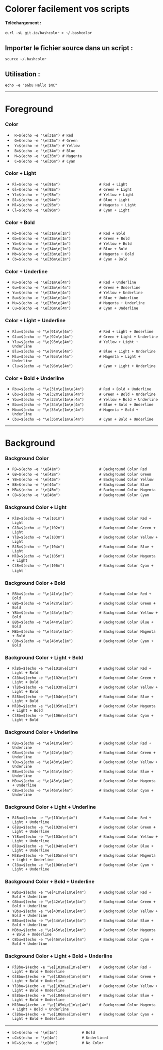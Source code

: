 # Colorer facilement vos scripts 
#### Téléchargement :
```
curl -sL git.io/bashcolor > ~/.bashcolor
```
## Importer le fichier source dans un script :
```
source ~/.bashcolor
```
## Utilisation :
```
echo -e "$Gbu Hello $NC"
```

***

# Foreground

### Color
* ` R=$(echo -e "\e[31m") # Red`
* ` G=$(echo -e "\e[32m") # Green`
* ` Y=$(echo -e "\e[33m") # Yellow`
* ` B=$(echo -e "\e[34m") # Blue`
* ` M=$(echo -e "\e[35m") # Magenta`
* ` C=$(echo -e "\e[36m") # Cyan`

### Color + Light
* `Rl=$(echo -e "\e[91m")                  # Red + Light`
* `Gl=$(echo -e "\e[92m")                  # Green + Light`
* `Yl=$(echo -e "\e[93m")                  # Yellow + Light`
* `Bl=$(echo -e "\e[94m")                  # Blue + Light`
* `Ml=$(echo -e "\e[95m")                  # Magenta + Light`
* `Cl=$(echo -e "\e[96m")                  # Cyan + Light`

### Color + Bold
* `Rb=$(echo -e "\e[31m\e[1m")             # Red + Bold`
* `Gb=$(echo -e "\e[32m\e[1m")             # Green + Bold`
* `Yb=$(echo -e "\e[33m\e[1m")             # Yellow + Bold`
* `Bb=$(echo -e "\e[34m\e[1m")             # Blue + Bold`
* `Mb=$(echo -e "\e[35m\e[1m")             # Magenta + Bold`
* `Cb=$(echo -e "\e[36m\e[1m")             # Cyan + Bold`

### Color + Underline
* `Ru=$(echo -e "\e[31m\e[4m")             # Red + Underline`
* `Gu=$(echo -e "\e[32m\e[4m")             # Green + Underline`
* `Yu=$(echo -e "\e[33m\e[4m")             # Yellow + Underline`
* `Bu=$(echo -e "\e[34m\e[4m")             # Blue + Underline`
* `Mu=$(echo -e "\e[35m\e[4m")             # Magenta + Underline`
* `Cu=$(echo -e "\e[36m\e[4m")             # Cyan + Underline`

### Color + Light + Underline
* `Rlu=$(echo -e "\e[91m\e[4m")            # Red + Light + Underline`
* `Glu=$(echo -e "\e[92m\e[4m")            # Green + Light + Underline`
* `Ylu=$(echo -e "\e[93m\e[4m")            # Yellow + Light + Underline`
* `Blu=$(echo -e "\e[94m\e[4m")            # Blue + Light + Underline`
* `Mlu=$(echo -e "\e[95m\e[4m")            # Magenta + Light + Underline`
* `Clu=$(echo -e "\e[96m\e[4m")            # Cyan + Light + Underline`

### Color + Bold + Underline
* `Rbu=$(echo -e "\e[31m\e[1m\e[4m")       # Red + Bold + Underline`
* `Gbu=$(echo -e "\e[32m\e[1m\e[4m")       # Green + Bold + Underline`
* `Ybu=$(echo -e "\e[33m\e[1m\e[4m")       # Yellow + Bold + Underline`
* `Bbu=$(echo -e "\e[34m\e[1m\e[4m")       # Blue + Bold + Underline`
* `Mbu=$(echo -e "\e[35m\e[1m\e[4m")       # Magenta + Bold + Underline`
* `Cbu=$(echo -e "\e[36m\e[1m\e[4m")       # Cyan + Bold + Underline`

***

# Background

### Background Color
* `RB=$(echo -e "\e[41m")                  # Background Color Red`
* `GB=$(echo -e "\e[42m")                  # Background Color Green`
* `YB=$(echo -e "\e[43m")                  # Background Color Yellow`
* `BB=$(echo -e "\e[44m")                  # Background Color Blue`
* `MB=$(echo -e "\e[45m")                  # Background Color Magenta`
* `CB=$(echo -e "\e[46m")                  # Background Color Cyan`

### Background Color + Light
* `RlB=$(echo -e "\e[101m")                # Background Color Red + Light`
* `GlB=$(echo -e "\e[102m")                # Background Color Green + Light`
* `YlB=$(echo -e "\e[103m")                # Background Color Yellow + Light`
* `BlB=$(echo -e "\e[104m")                # Background Color Blue + Light`
* `MlB=$(echo -e "\e[105m")                # Background Color Magenta + Light`
* `ClB=$(echo -e "\e[106m")                # Background Color Cyan + Light`
`
### Background Color + Bold
* `RBb=$(echo -e "\e[41m\e[1m")            # Background Color Red + Bold`
* `GBb=$(echo -e "\e[42m\e[1m")            # Background Color Green + Bold`
* `YBb=$(echo -e "\e[43m\e[1m")            # Background Color Yellow + Bold`
* `BBb=$(echo -e "\e[44m\e[1m")            # Background Color Blue + Bold`
* `MBb=$(echo -e "\e[45m\e[1m")            # Background Color Magenta + Bold`
* `CBb=$(echo -e "\e[46m\e[1m")            # Background Color Cyan + Bold`

### Background Color + Light + Bold
* `RlBb=$(echo -e "\e[101m\e[1m")          # Background Color Red + Light + Bold`
* `GlBb=$(echo -e "\e[102m\e[1m")          # Background Color Green + Light + Bold`
* `YlBb=$(echo -e "\e[103m\e[1m")          # Background Color Yellow + Light + Bold`
* `BlBb=$(echo -e "\e[104m\e[1m")          # Background Color Blue + Light + Bold`
* `MlBb=$(echo -e "\e[105m\e[1m")          # Background Color Magenta + Light + Bold`
* `ClBb=$(echo -e "\e[106m\e[1m")          # Background Color Cyan + Light + Bold`

### Background Color + Underline
* `RBu=$(echo -e "\e[41m\e[4m")            # Background Color Red + Underline`
* `GBu=$(echo -e "\e[42m\e[4m")            # Background Color Green + Underline`
* `YBu=$(echo -e "\e[43m\e[4m")            # Background Color Yellow + Underline`
* `BBu=$(echo -e "\e[44m\e[4m")            # Background Color Blue + Underline`
* `MBu=$(echo -e "\e[45m\e[4m")            # Background Color Magenta + Underline`
* `CBu=$(echo -e "\e[46m\e[4m")            # Background Color Cyan + Underline`

### Background Color + Light + Underline
* `RlBu=$(echo -e "\e[101m\e[4m")          # Background Color Red + Light + Underline`
* `GlBu=$(echo -e "\e[102m\e[4m")          # Background Color Green + Light + Underline`
* `YlBu=$(echo -e "\e[103m\e[4m")          # Background Color Yellow + Light + Underline`
* `BlBu=$(echo -e "\e[104m\e[4m")          # Background Color Blue + Light + Underline`
* `MlBu=$(echo -e "\e[105m\e[4m")          # Background Color Magenta + Light + Underline`
* `ClBu=$(echo -e "\e[106m\e[4m")          # Background Color Cyan + Light + Underline`

### Background Color + Bold + Underline
* `RBbu=$(echo -e "\e[41m\e[1m\e[4m")      # Background Color Red + Bold + Underline`
* `GBbu=$(echo -e "\e[42m\e[1m\e[4m")      # Background Color Green + Bold + Underline`
* `YBbu=$(echo -e "\e[43m\e[1m\e[4m")      # Background Color Yellow + Bold + Underline`
* `BBbu=$(echo -e "\e[44m\e[1m\e[4m")      # Background Color Blue + Bold + Underline`
* `MBbu=$(echo -e "\e[45m\e[1m\e[4m")      # Background Color Magenta + Bold + Underline`
* `CBbu=$(echo -e "\e[46m\e[1m\e[4m")      # Background Color Cyan + Bold + Underline`

### Background Color + Light + Bold + Underline
* `RlBbu=$(echo -e "\e[101m\e[1m\e[4m")    # Background Color Red + Light + Bold + Underline`
* `GlBbu=$(echo -e "\e[102m\e[1m\e[4m")    # Background Color Green + Light + Bold + Underline`
* `YlBbu=$(echo -e "\e[103m\e[1m\e[4m")    # Background Color Yellow + Light + Bold + Underline`
* `BlBbu=$(echo -e "\e[104m\e[1m\e[4m")    # Background Color Blue + Light + Bold + Underline`
* `MlBbu=$(echo -e "\e[105m\e[1m\e[4m")    # Background Color Magenta + Light + Bold + Underline`
* `ClBbu=$(echo -e "\e[106m\e[1m\e[4m")    # Background Color Cyan + Light + Bold + Underline`
***
* `bC=$(echo -e "\e[1m")           # Bold`
* `uC=$(echo -e "\e[4m")           # Underlined`
* `NC=$(echo -e "\e[0m")           # No Color`
